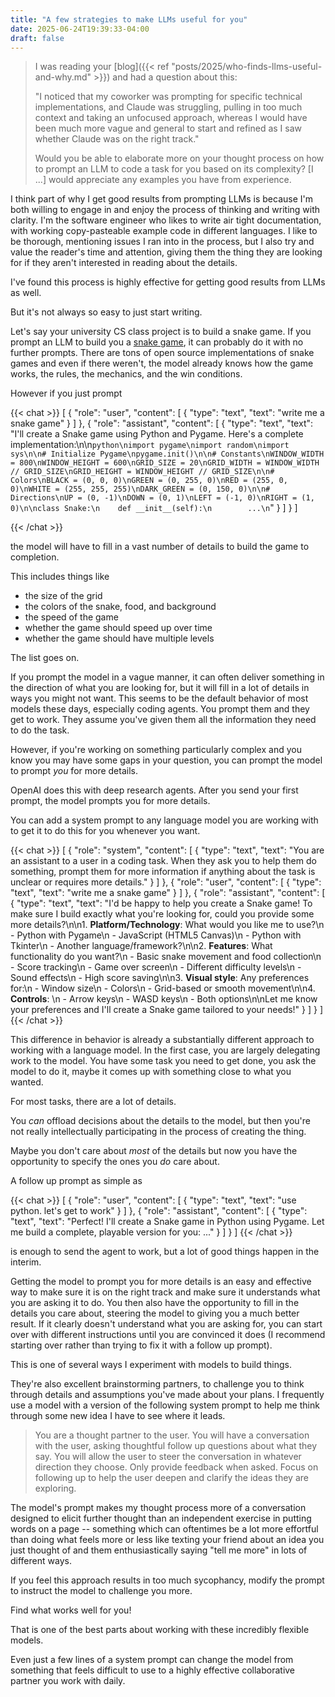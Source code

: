 ```yaml
---
title: "A few strategies to make LLMs useful for you"
date: 2025-06-24T19:39:33-04:00
draft: false
---
```


> I was reading your [blog]({{< ref "posts/2025/who-finds-llms-useful-and-why.md" >}}) and had a question about this:
>
> "I noticed that my coworker was prompting for specific technical implementations, and Claude was struggling, pulling in too much context and taking an unfocused approach, whereas I would have been much more vague and general to start and refined as I saw whether Claude was on the right track."
>
> Would you be able to elaborate more on your thought process on how to prompt an LLM to code a task for you based on its complexity? [I ...] would appreciate any examples you have from experience.

I think part of why I get good results from prompting LLMs is because I'm both willing to engage in and enjoy the process of thinking and writing with clarity.
I'm the software engineer who likes to write air tight documentation, with working copy-pasteable example code in different languages.
I like to be thorough, mentioning issues I ran into in the process, but I also try and value the reader's time and attention, giving them the thing they are looking for if they aren't interested in reading about the details.

I've found this process is highly effective for getting good results from LLMs as well.

But it's not always so easy to just start writing.

Let's say your university CS class project is to build a snake game.
If you prompt an LLM to build you a [snake game](https://en.wikipedia.org/wiki/Snake_(video_game_genre)), it can probably do it with no further prompts.
There are tons of open source implementations of snake games and even if there weren't, the model already knows how the game works, the rules, the mechanics, and the win conditions.

However if you just prompt

{{< chat >}}
[
  {
    "role": "user",
    "content": [
      {
        "type": "text",
        "text": "write me a snake game"
      }
    ]
  },
  {
    "role": "assistant",
    "content": [
      {
        "type": "text",
        "text": "I'll create a Snake game using Python and Pygame. Here's a complete implementation:\n\n```python\nimport pygame\nimport random\nimport sys\n\n# Initialize Pygame\npygame.init()\n\n# Constants\nWINDOW_WIDTH = 800\nWINDOW_HEIGHT = 600\nGRID_SIZE = 20\nGRID_WIDTH = WINDOW_WIDTH // GRID_SIZE\nGRID_HEIGHT = WINDOW_HEIGHT // GRID_SIZE\n\n# Colors\nBLACK = (0, 0, 0)\nGREEN = (0, 255, 0)\nRED = (255, 0, 0)\nWHITE = (255, 255, 255)\nDARK_GREEN = (0, 150, 0)\n\n# Directions\nUP = (0, -1)\nDOWN = (0, 1)\nLEFT = (-1, 0)\nRIGHT = (1, 0)\n\nclass Snake:\n    def __init__(self):\n        ...\n```"
      }
    ]
  }
]

{{< /chat >}}

the model will have to fill in a vast number of details to build the game to completion.

This includes things like

- the size of the grid
- the colors of the snake, food, and background
- the speed of the game
- whether the game should speed up over time
- whether the game should have multiple levels

The list goes on.

If you prompt the model in a vague manner, it can often deliver something in the direction of what you are looking for, but it will fill in a lot of details in ways you might not want.
This seems to be the default behavior of most models these days, especially coding agents.
You prompt them and they get to work.
They assume you've given them all the information they need to do the task.

However, if you're working on something particularly complex and you know you may have some gaps in your question, you can prompt the model to prompt _you_ for more details.

OpenAI does this with deep research agents.
After you send your first prompt, the model prompts you for more details.

You can add a system prompt to any language model you are working with to get it to do this for you whenever you want.

{{< chat >}}
[
  {
    "role": "system",
    "content": [
      {
        "type": "text",
        "text": "You are an assistant to a user in a coding task. When they ask you to help them do something, prompt them for more information if anything about the task is unclear or requires more details."
      }
    ]
  },
  {
    "role": "user",
    "content": [
      {
        "type": "text",
        "text": "write me a snake game"
      }
    ]
  },
  {
    "role": "assistant",
    "content": [
      {
        "type": "text",
        "text": "I'd be happy to help you create a Snake game! To make sure I build exactly what you're looking for, could you provide some more details?\n\n1. **Platform/Technology**: What would you like me to use?\n   - Python with Pygame\n   - JavaScript (HTML5 Canvas)\n   - Python with Tkinter\n   - Another language/framework?\n\n2. **Features**: What functionality do you want?\n   - Basic snake movement and food collection\n   - Score tracking\n   - Game over screen\n   - Different difficulty levels\n   - Sound effects\n   - High score saving\n\n3. **Visual style**: Any preferences for:\n   - Window size\n   - Colors\n   - Grid-based or smooth movement\n\n4. **Controls**: \n   - Arrow keys\n   - WASD keys\n   - Both options\n\nLet me know your preferences and I'll create a Snake game tailored to your needs!"
      }
    ]
  }
]
{{< /chat >}}


This difference in behavior is already a substantially different approach to working with a language model.
In the first case, you are largely delegating work to the model.
You have some task you need to get done, you ask the model to do it, maybe it comes up with something close to what you wanted.

For most tasks, there are a lot of details.

You _can_ offload decisions about the details to the model, but then you're not really intellectually participating in the process of creating the thing.

Maybe you don't care about _most_ of the details but now you have the opportunity to specify the ones you _do_ care about.

A follow up prompt as simple as

{{< chat >}}
[
  {
    "role": "user",
    "content": [
      {
        "type": "text",
        "text": "use python. let's get to work"
      }
    ]
  },
  {
    "role": "assistant",
    "content": [
      {
        "type": "text",
        "text": "Perfect! I'll create a Snake game in Python using Pygame. Let me build a complete, playable version for you: ..."
      }
    ]
  }
]
{{< /chat >}}

is enough to send the agent to work, but a lot of good things happen in the interim.

Getting the model to prompt you for more details is an easy and effective way to make sure it is on the right track and make sure it understands what you are asking it to do.
You then also have the opportunity to fill in the details you care about, steering the model to giving you a much better result.
If it clearly doesn't understand what you are asking for, you can start over with different instructions until you are convinced it does (I recommend starting over rather than trying to fix it with a follow up prompt).

This is one of several ways I experiment with models to build things.

They're also excellent brainstorming partners, to challenge you to think through details and assumptions you've made about your plans.
I frequently use a model with a version of the following system prompt to help me think through some new idea I have to see where it leads.

> You are a thought partner to the user.
> You will have a conversation with the user, asking thoughtful follow up questions about what they say.
> You will allow the user to steer the conversation in whatever direction they choose.
> Only provide feedback when asked.
> Focus on following up to help the user deepen and clarify the ideas they are exploring.

The model's prompt makes my thought process more of a conversation designed to elicit further thought than an independent exercise in putting words on a page -- something which can oftentimes be a lot more effortful than doing what feels more or less like texting your friend about an idea you just thought of and them enthusiastically saying "tell me more" in lots of different ways.

If you feel this approach results in too much sycophancy, modify the prompt to instruct the model to challenge you more.

Find what works well for you!

That is one of the best parts about working with these incredibly flexible models.

Even just a few lines of a system prompt can change the model from something that feels difficult to use to a highly effective collaborative partner you work with daily.

